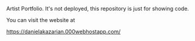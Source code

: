 Artist Portfolio. It's not deployed, this repository is just for showing code.

You can visit the website at 

https://danielakazarian.000webhostapp.com/




